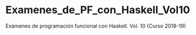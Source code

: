 # Examenes_de_PF_con_Haskell_Vol10
Exámenes de programación funcional con Haskell. Vol. 10 (Curso 2018-19)
